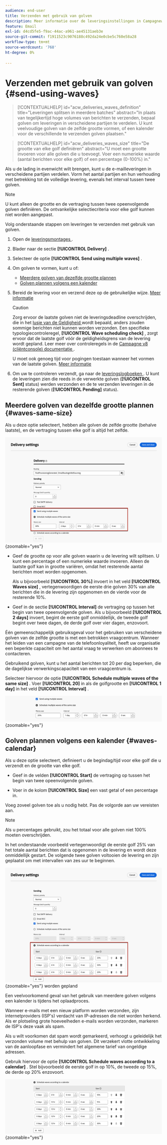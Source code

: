 ```yaml
---
audience: end-user
title: Verzenden met gebruik van golven
description: Meer informatie over de leveringsinstellingen in Campagneweb
feature: Email
exl-id: d4cd5fe5-f9ac-44ac-a961-ae45131aeb3e
source-git-commit: f1911523c9076188c492da24e0cbe5c760e58a28
workflow-type: tm+mt
source-wordcount: '768'
ht-degree: 0%

---
```


# Verzenden met gebruik van golven {#send-using-waves}

>[!CONTEXTUALHELP]
>id="acw_deliveries_waves_definition"
>title="Leveringen splitsen in meerdere batches"
>abstract="In plaats van tegelijkertijd hoge volumes van berichten te verzenden, bepaal golven om leveringen in verscheidene partijen te verdelen. U kunt veelvoudige golven van de zelfde grootte vormen, of een kalender voor de verschillende te verzenden golven plaatsen."

>[!CONTEXTUALHELP]
>id="acw_deliveries_waves_size"
>title="De grootte van elke golf definiëren"
>abstract="U moet een grootte invoeren voor alle golven die u toevoegt. Voer een numerieke waarde (aantal berichten voor elke golf) of een percentage (0-100%) in."

Als u de lading in evenwicht wilt brengen, kunt u de e-mailleveringen in verscheidene partijen verdelen. Vorm het aantal partijen en hun verhouding met betrekking tot de volledige levering, evenals het interval tussen twee golven.

>[!NOTE]
>
>U kunt alleen de grootte en de vertraging tussen twee opeenvolgende golven definiëren. De ontvankelijke selectiecriteria voor elke golf kunnen niet worden aangepast.

Volg onderstaande stappen om leveringen te verzenden met gebruik van golven.

1. Open de [ leveringsmontages ](delivery-settings.md#retries).

1. Blader naar de sectie **[!UICONTROL Delivery]** .

1. Selecteer de optie **[!UICONTROL Send using multiple waves]** .

1. Om golven te vormen, kunt u of:

   * [Meerdere golven van dezelfde grootte plannen](#waves-same-size)
   * [Golven plannen volgens een kalender](#waves-calendar)

1. Bereid de levering voor en verzend deze op de gebruikelijke wijze. [Meer informatie](../msg/gs-deliveries.md)

   >[!CAUTION]
   >
   >Zorg ervoor de laatste golven niet de leveringsdeadline overschrijden, die in het [ lusje van de Geldigheid ](delivery-settings.md#validity) wordt bepaald, anders zouden sommige berichten niet kunnen worden verzonden. Een specifieke typologiecontroleregel, **[!UICONTROL Wave scheduling check]** , zorgt ervoor dat de laatste golf vóór de geldigheidsgrens van de levering wordt gepland. Leer meer over controleregels in de [ Campagne v8 (cliëntconsole) documentatie ](https://experienceleague.adobe.com/docs/campaign/automation/campaign-optimization/control-rules.html?lang=nl-NL).
   >
   >U moet ook genoeg tijd voor pogingen toestaan wanneer het vormen van de laatste golven. [Meer informatie](delivery-settings.md#retries)

1. Om uw te controleren verzendt, ga naar de [ leveringslogboeken ](../monitor/delivery-logs.md). U kunt de leveringen zien die reeds in de verwerkte golven (**[!UICONTROL Sent]** status) werden verzonden en de te verzenden leveringen in de resterende golven (**[!UICONTROL Pending]** status).

## Meerdere golven van dezelfde grootte plannen {#waves-same-size}

Als u deze optie selecteert, hebben alle golven de zelfde grootte (behalve laatste), en de vertraging tussen elke golf is altijd het zelfde.

![ Voorbeeld van golven met de zelfde grootte ](assets/waves-same-size.png){zoomable="yes"}

* Geef de grootte op voor alle golven waarin u de levering wilt splitsen. U kunt een percentage of een numerieke waarde invoeren. Alleen de laatste golf kan in grootte variëren, omdat het resterende aantal berichten moet worden opgenomen.

  Als u bijvoorbeeld **[!UICONTROL 30%]** invoert in het veld **[!UICONTROL Waves size]** , vertegenwoordigen de eerste drie golven 30% van alle berichten die in de levering zijn opgenomen en de vierde voor de resterende 10%.

* Geef in de sectie **[!UICONTROL Interval]** de vertraging op tussen het begin van twee opeenvolgende golven. Als u bijvoorbeeld **[!UICONTROL 2 days]** invoert, begint de eerste golf onmiddellijk, de tweede golf begint over twee dagen, de derde golf over vier dagen, enzovoort.

Één gemeenschappelijk gebruiksgeval voor het gebruiken van verscheidene golven van de zelfde grootte is met een betrokken vraagcentrum. Wanneer het leiden van een campagne van de telefoonloyaliteit, heeft uw organisatie een beperkte capaciteit om het aantal vraag te verwerken om abonnees te contacteren.

Gebruikend golven, kunt u het aantal berichten tot 20 per dag beperken, die de dagelijkse verwerkingscapaciteit van een vraagcentrum is.

Selecteer hiervoor de optie **[!UICONTROL Schedule multiple waves of the same size]** . Voer **[!UICONTROL 20]** in als de golfgrootte en **[!UICONTROL 1 day]** in het veld **[!UICONTROL Interval]** .

![ Voorbeeld van golven voor vraag centreert verwerking ](assets/waves-call-center.png){zoomable="yes"}

## Golven plannen volgens een kalender {#waves-calendar}

Als u deze optie selecteert, definieert u de begindag/tijd voor elke golf die u verzendt en de grootte van elke golf.

* Geef in de velden **[!UICONTROL Start]** de vertraging op tussen het begin van twee opeenvolgende golven.

* Voer in de kolom **[!UICONTROL Size]** een vast getal of een percentage in.

Voeg zoveel golven toe als u nodig hebt. Pas de volgorde aan uw vereisten aan.

>[!NOTE]
>
>Als u percentages gebruikt, zou het totaal voor alle golven niet 100% moeten overschrijden.

In het onderstaande voorbeeld vertegenwoordigt de eerste golf 25% van het totale aantal berichten dat is opgenomen in de levering en wordt deze onmiddellijk gestart. De volgende twee golven voltooien de levering en zijn geplaatst om met intervallen van zes uur te beginnen.

![ Voorbeeld van golven die door kalender ](assets/waves-calendar.png){zoomable="yes"} worden gepland

Een veelvoorkomend geval van het gebruik van meerdere golven volgens een kalender is tijdens het oplaadproces.

Wanneer e-mails met een nieuw platform worden verzonden, zijn internetproviders (ISP&#39;s) verdacht van IP-adressen die niet worden herkend. Als er plotseling grote hoeveelheden e-mails worden verzonden, markeren de ISP&#39;s deze vaak als spam.

Als u wilt voorkomen dat spam wordt gemarkeerd, verhoogt u geleidelijk het verzonden volume met behulp van golven. Dit verzekert vlotte ontwikkeling van de aanloopfase en vermindert het algemene tarief van ongeldige adressen.

Gebruik hiervoor de optie **[!UICONTROL Schedule waves according to a calendar]** . Stel bijvoorbeeld de eerste golf in op 10%, de tweede op 15%, de derde op 20% enzovoort.

![ Voorbeeld van golven voor oprijplaat proces ](assets/waves-ramp-up.png){zoomable="yes"}